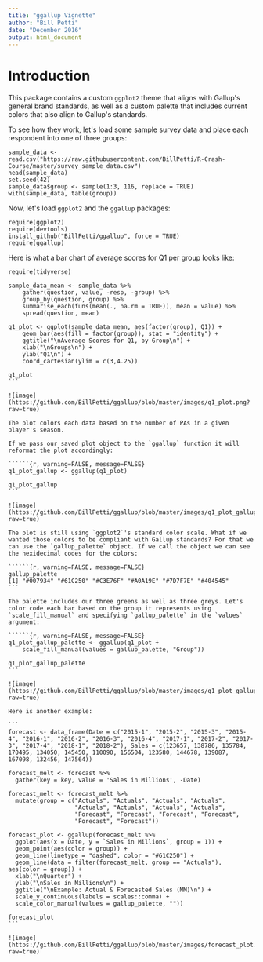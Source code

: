 ```yaml
---
title: "ggallup Vignette"
author: "Bill Petti"
date: "December 2016"
output: html_document
---
```


# Introduction

This package contains a custom `ggplot2` theme that aligns with Gallup's general brand standards, as well as a custom palette that includes current colors that also align to Gallup's standards.

To see how they work, let's load some sample survey data and place each respondent into one of three groups:

```{r, warning=FALSE, message=FALSE}
sample_data <- read.csv("https://raw.githubusercontent.com/BillPetti/R-Crash-Course/master/survey_sample_data.csv")
head(sample_data)
set.seed(42)
sample_data$group <- sample(1:3, 116, replace = TRUE)
with(sample_data, table(group))
```

Now, let's load `ggplot2` and the `ggallup` packages:

```{r, warning=FALSE, message=FALSE}
require(ggplot2)
require(devtools)
install_github("BillPetti/ggallup", force = TRUE)
require(ggallup)
```

Here is what a bar chart of average scores for Q1 per group looks like:  

``````{r, warning=FALSE, message=FALSE}
require(tidyverse)

sample_data_mean <- sample_data %>%
    gather(question, value, -resp, -group) %>%
    group_by(question, group) %>%
    summarise_each(funs(mean(., na.rm = TRUE)), mean = value) %>%
    spread(question, mean)
    
q1_plot <- ggplot(sample_data_mean, aes(factor(group), Q1)) +
    geom_bar(aes(fill = factor(group)), stat = "identity") +
    ggtitle("\nAverage Scores for Q1, by Group\n") +
    xlab("\nGroups\n") +
    ylab("Q1\n") +
    coord_cartesian(ylim = c(3,4.25))

q1_plot
```

![image](https://github.com/BillPetti/ggallup/blob/master/images/q1_plot.png?raw=true)

The plot colors each data based on the number of PAs in a given player's season.

If we pass our saved plot object to the `ggallup` function it will reformat the plot accordingly:

``````{r, warning=FALSE, message=FALSE}
q1_plot_gallup <- ggallup(q1_plot)

q1_plot_gallup
```

![image](https://github.com/BillPetti/ggallup/blob/master/images/q1_plot_gallup.png?raw=true)

The plot is still using `ggplot2`'s standard color scale. What if we wanted those colors to be compliant with Gallup standards? For that we can use the `gallup_palette` object. If we call the object we can see the hexidecimal codes for the colors:

``````{r, warning=FALSE, message=FALSE}
gallup_palette
[1] "#007934" "#61C250" "#C3E76F" "#A0A19E" "#7D7F7E" "#404545"
```

The palette includes our three greens as well as three greys. Let's color code each bar based on the group it represents using `scale_fill_manual` and specifying `gallup_palette` in the `values` argument:

``````{r, warning=FALSE, message=FALSE}
q1_plot_gallup_palette <- ggallup(q1_plot + 
    scale_fill_manual(values = gallup_palette, "Group"))
    
q1_plot_gallup_palette
```

![image](https://github.com/BillPetti/ggallup/blob/master/images/q1_plot_gallup_palette.png?raw=true)

Here is another example:

```
forecast <- data_frame(Date = c("2015-1", "2015-2", "2015-3", "2015-4", "2016-1", "2016-2", "2016-3", "2016-4", "2017-1", "2017-2", "2017-3", "2017-4", "2018-1", "2018-2"), Sales = c(123657, 138786, 135784, 170495, 134050, 145450, 110090, 156504, 123580, 144678, 139087, 167098, 132456, 147564))

forecast_melt <- forecast %>%
  gather(key = key, value = 'Sales in Millions', -Date)

forecast_melt <- forecast_melt %>%
  mutate(group = c("Actuals", "Actuals", "Actuals", "Actuals", 
                   "Actuals", "Actuals", "Actuals", "Actuals", 
                   "Forecast", "Forecast", "Forecast", "Forecast", 
                   "Forecast", "Forecast"))

forecast_plot <- ggallup(forecast_melt %>%
  ggplot(aes(x = Date, y = `Sales in Millions`, group = 1)) +
  geom_point(aes(color = group)) +
  geom_line(linetype = "dashed", color = "#61C250") +
  geom_line(data = filter(forecast_melt, group == "Actuals"), aes(color = group)) +
  xlab("\nQuarter") +
  ylab("\nSales in Millions\n") +
  ggtitle("\nExample: Actual & Forecasted Sales (MM)\n") +
  scale_y_continuous(labels = scales::comma) +
  scale_color_manual(values = gallup_palette, ""))
  
forecast_plot
```

![image](https://github.com/BillPetti/ggallup/blob/master/images/forecast_plot.png?raw=true)
